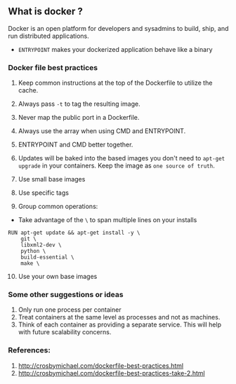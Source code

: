 ## What is docker ?

Docker is an open platform for developers and sysadmins to build, ship, and run distributed applications. 

- `ENTRYPOINT` makes your dockerized application behave like a binary


### Docker file best practices

1. Keep common instructions at the top of the Dockerfile to utilize the cache.
2. Always pass `-t` to tag the resulting image.
3. Never map the public port in a Dockerfile.
4. Always use the array when using CMD and ENTRYPOINT.
5. ENTRYPOINT and CMD better together.

6. Updates will be baked into the based images you don't need to `apt-get upgrade` in your containers. Keep the image as `one source of truth`.
7. Use small base images
8. Use specific tags
9. Group common operations:
  - Take advantage of the `\` to span multiple lines on your installs 
```
RUN apt-get update && apt-get install -y \
    git \
    libxml2-dev \
    python \
    build-essential \
    make \
```

10. Use your own base images



### Some other suggestions or ideas

1. Only run one process per container 
2. Treat containers at the same level as processes and not as machines.
3. Think of each container as providing a separate service. This will help with future scalability concerns.


### References:
1. http://crosbymichael.com/dockerfile-best-practices.html
2. http://crosbymichael.com/dockerfile-best-practices-take-2.html
